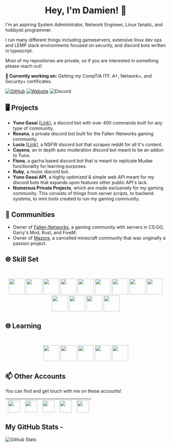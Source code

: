 <h1 align="center">Hey, I'm Damien! 👋</h2>

I'm an aspiring System Administrator, Network Engineer, Linux fanatic, and hobbyist programmer.

I run many different things including gameservers, extensive linux dev ops and LEMP stack environments focused on security, and discord bots written in typescript.

Most of my repositories are private, so if you are interested in something please reach out!

**💼 Currently working on:** Getting my CompTIA ITF, A+, Network+, and Security+ certificates.

[![GitHub](https://img.shields.io/github/followers/Damien111.svg?style=social&label=Follow&maxAge=2592000)](https://github.com/Damien111?tab=followers)
[![Website](https://img.shields.io/badge/-ripdamien.com-47CCCC?style=flat&logo=Google-Chrome&logoColor=white&link=https://ripdamien.com)](https://ripdamien.com)
![Discord](https://img.shields.io/discord/261260904656535552)

## 🖥️ Projects
- **Yuno Gasai** [[Link]](https://yunogasai.net), a discord bot with over 400 commands built for any type of community.
- **Roxana**, a private discord bot built for the Fallen-Networks gaming community.
- **Lucia** [[Link]](https://discord.com/oauth2/authorize?client_id=838003255673094176&permissions=0&scope=bot), a NSFW discord bot that scrapes reddit for all it's content.
- **Cayena**, an in depth auto moderation discord bot meant to be an addon to Yuno. 
- **Fiona**, a gacha based discord bot that is meant to replicate Mudae functionality for learning purposes.
- **Ruby**, a music discord bot.
- **Yuno Gasai API**, a highly optimized & simple web API meant for my discord bots that expands upon features other public API's lack.
- **Numerous Private Projects**, which are made exclusively for my gaming community. This consists of things from server scripts, to backend systems, to mini tools created to run my gaming community.

## 👯 Communities
- Owner of [Fallen-Networks](https://fallen-networks.com), a gaming community with servers in CS:GO, Garry's Mod, Rust, and FiveM.
- Owner of [Mazora](https://mazora.net), a cancelled minecraft community that was originally a passion project. 

## 🌐 Skill Set
<br>
<p align="center">
  <code><img height="50" src="https://cdn.svgporn.com/logos/typescript-icon.svg"></code>
  <code><img height="50" src="https://cdn.svgporn.com/logos/javascript.svg"></code>
  <code><img height="50" src="https://cdn.svgporn.com/logos/react.svg"></code>
  <code><img height="50" src="https://cdn.svgporn.com/logos/lua.svg"></code>
  <code><img height="50" src="https://cdn.svgporn.com/logos/php.svg"></code>
  <code><img height="50" src="https://cdn.svgporn.com/logos/html-5.svg"></code>
  <code><img height="50" src="https://cdn.svgporn.com/logos/css-3.svg"></code>
  <code><img height="50" src="https://cdn.svgporn.com/logos/nodejs-icon.svg"></code>
  <code><img height="50" src="https://cdn.svgporn.com/logos/nginx.svg"></code>
  <code><img height="50" src="https://cdn.svgporn.com/logos/mariadb-icon.svg"></code>
  <code><img height="50" src="https://cdn.svgporn.com/logos/mysql.svg"></code>
  <code><img height="50" src="https://cdn.svgporn.com/logos/linux-tux.svg"></code>
  <code><img height="50" src="https://cdn.svgporn.com/logos/debian.svg"></code>
</p>

## 🌐 Learning
<br>
<p align="center">
  <code><img height="50" src="https://cdn.svgporn.com/logos/electron.svg"></code>
  <code><img height="50" src="https://cdn.svgporn.com/logos/python.svg"></code>
  <code><img height="50" src="https://cdn.svgporn.com/logos/go.svg"></code>
  <code><img height="50" src="https://cdn.svgporn.com/logos/microsoft-azure.svg"></code>
  <code><img height="50" src="https://cdn.svgporn.com/logos/aws.svg"></code>
</p>

## 📫 Other Accounts

You can find and get touch with me on these accounts!

| [<img src="https://cdn.svgporn.com/logos/github-icon.svg" width="38">](https://github.com/Fallen-Networks) | [<img src="https://cdn.svgporn.com/logos/gitlab.svg" width="38">](https://gitlab.com/fallennetworks) | [<img src="https://cdn.svgporn.com/logos/discord.svg" width="38">](https://discord.gg/Rgcgpgx) | [<img src="https://cdn.svgporn.com/logos/steam.svg" width="38">](https://steamcommunity.com/id/ripdamien/) | [<img src="https://cdn.myanimelist.net/img/sp/icon/apple-touch-icon-256.png" width="38">](https://myanimelist.net/profile/Damien111) |
|---|---|---|---|---|

 

## My GitHub Stats -
![Github Stats](https://github-readme-stats.vercel.app/api?username=Damien111&count_private=true&show_icons=true&line_height=30)
